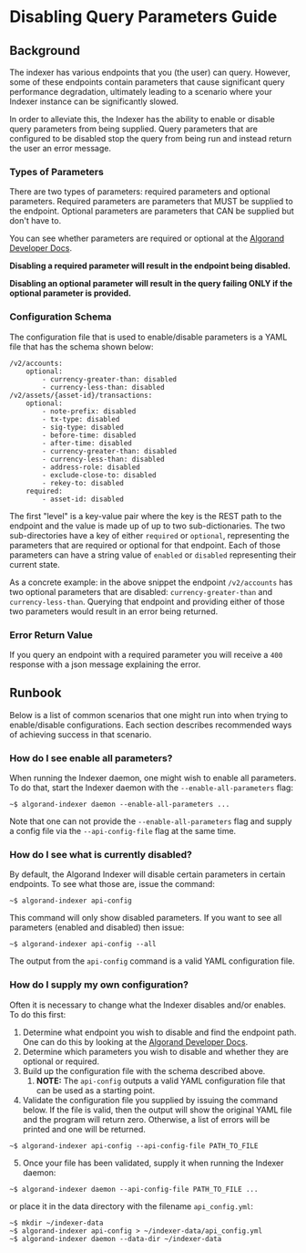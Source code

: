 # Disabling Query Parameters Guide

## Background

The indexer has various endpoints that you (the user) can query.  However, some of these endpoints contain parameters that cause significant query performance degradation, ultimately leading to a scenario where your Indexer instance can be significantly slowed.

In order to alleviate this, the Indexer has the ability to enable or disable query parameters from being supplied. Query parameters that are configured to be disabled stop the query from being run and instead return the user an error message.

### Types of Parameters

There are two types of parameters: required parameters and optional parameters.  Required parameters are parameters that MUST be supplied to the endpoint.  Optional parameters are parameters that CAN be supplied but don't have to.  

You can see whether parameters are required or optional at the [Algorand Developer Docs](https://developer.algorand.org/docs/rest-apis/indexer/).

__Disabling a required parameter will result in the endpoint being disabled.__

__Disabling an optional parameter will result in the query failing ONLY if the optional parameter is provided.__

### Configuration Schema

The configuration file that is used to enable/disable parameters is a YAML file that has the schema shown below:

```
/v2/accounts:
    optional:
        - currency-greater-than: disabled
        - currency-less-than: disabled
/v2/assets/{asset-id}/transactions:
    optional:
        - note-prefix: disabled
        - tx-type: disabled
        - sig-type: disabled
        - before-time: disabled
        - after-time: disabled
        - currency-greater-than: disabled
        - currency-less-than: disabled
        - address-role: disabled
        - exclude-close-to: disabled
        - rekey-to: disabled
    required:
        - asset-id: disabled
```

The first "level" is a key-value pair where the key is the REST path to the endpoint and the value is made up of up to two sub-dictionaries.  The two sub-directories have a key of either `required` or `optional`, representing the parameters that are required or optional for that endpoint.  Each of those parameters can have a string value of `enabled` or `disabled` representing their current state.

As a concrete example: in the above snippet the endpoint `/v2/accounts` has two optional parameters that are disabled: `currency-greater-than` and `currency-less-than`.  Querying that endpoint and providing either of those two parameters would result in an error being returned.

### Error Return Value

If you query an endpoint with a required parameter you will receive a `400` response with a json message explaining the error.

## Runbook

Below is a list of common scenarios that one might run into when trying to enable/disable configurations.  Each section describes recommended ways of achieving success in that scenario.

### How do I see enable all parameters?

When running the Indexer daemon, one might wish to enable all parameters.  To do that, start the Indexer daemon with the `--enable-all-parameters` flag:

```
~$ algorand-indexer daemon --enable-all-parameters ...
```

Note that one can not provide the `--enable-all-parameters` flag and supply a config file via the `--api-config-file` flag at the same time.

### How do I see what is currently disabled?

By default, the Algorand Indexer will disable certain parameters in certain endpoints.  To see what those are, issue the command:

```
~$ algorand-indexer api-config
```

This command will only show disabled parameters.  If you want to see all parameters (enabled and disabled) then issue:
```
~$ algorand-indexer api-config --all
```

The output from the `api-config` command is a valid YAML configuration file.

### How do I supply my own configuration?

Often it is necessary to change what the Indexer disables and/or enables.  To do this first:

1) Determine what endpoint you wish to disable and find the endpoint path.  One can do this by looking at the [Algorand Developer Docs](https://developer.algorand.org/docs/rest-apis/indexer/).
2) Determine which parameters you wish to disable and whether they are optional or required.
3) Build up the configuration file with the schema described above.
   1) __NOTE:__ The `api-config` outputs a valid YAML configuration file that can be used as a starting point.
4) Validate the configuration file you supplied by issuing the command below.  If the file is valid, then the output will show the original YAML file and the program will return zero.  Otherwise, a list of errors will be printed and one will be returned.
```
~$ algorand-indexer api-config --api-config-file PATH_TO_FILE
```
5) Once your file has been validated, supply it when running the Indexer daemon:
```
~$ algorand-indexer daemon --api-config-file PATH_TO_FILE ...
```

or place it in the data directory with the filename `api_config.yml`:


```
~$ mkdir ~/indexer-data
~$ algorand-indexer api-config > ~/indexer-data/api_config.yml
~$ algorand-indexer daemon --data-dir ~/indexer-data
```

